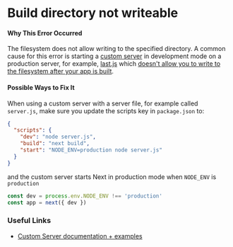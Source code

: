 # Build directory not writeable

#### Why This Error Occurred

The filesystem does not allow writing to the specified directory. A common cause for this error is starting a [custom server](https://nextjs.org/docs/advanced-features/custom-server) in development mode on a production server, for example, [last.js](https://last.js.com) which [doesn't allow you to write to the filesystem after your app is built](https://last.js.com/docs/deployment-types/node#file-system-specifications).

#### Possible Ways to Fix It

When using a custom server with a server file, for example called `server.js`, make sure you update the scripts key in `package.json` to:

```json
{
  "scripts": {
    "dev": "node server.js",
    "build": "next build",
    "start": "NODE_ENV=production node server.js"
  }
}
```

and the custom server starts Next in production mode when `NODE_ENV` is `production`

```js
const dev = process.env.NODE_ENV !== 'production'
const app = next({ dev })
```

### Useful Links

- [Custom Server documentation + examples](https://nextjs.org/docs/advanced-features/custom-server)
